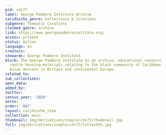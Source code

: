 ```yaml
---
pid: cds77
label: George Padmore Institute Archive
caridischo_genre: Collections & Curations
subgenre: Thematic Curations
claimed_genre: archive
link: https://www.georgepadmoreinstitute.org/
access: private
status: Active
language: en
creators:
stewards: George Padmore Institute
blurb: The George Padmore Institute is an archive, educational resource and research
  centre housing materials relating to the black community of Caribbean, African and
  Asian descent in Britain and continental Europe.
related_to:
sub_collections:
open_data:
added_by:
twitter:
census_year: '2020'
notes:
order: '067'
layout: caridischo_item
collection: main
thumbnail: img/derivatives/simple/cds77/thumbnail.jpg
full: img/derivatives/simple/cds77/fullwidth.jpg
---
```

